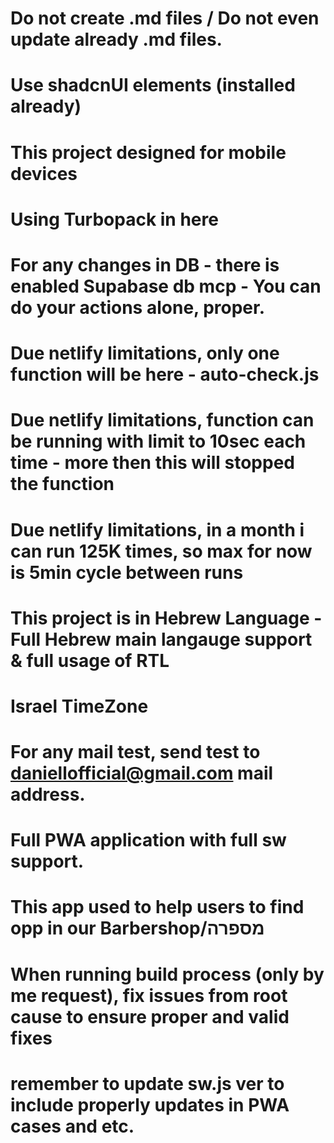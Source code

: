 # Do not create .md files / Do not even update already .md files.
# Use shadcnUI elements (installed already)
# This project designed for mobile devices
# Using Turbopack in here
# For any changes in DB - there is enabled Supabase db mcp - You can do your actions alone, proper. 
# Due netlify limitations, only one function will be here - auto-check.js
# Due netlify limitations, function can be running with limit to 10sec each time - more then this will stopped the function
# Due netlify limitations, in a month i can run 125K times, so max for now is 5min cycle between runs
# This project is in Hebrew Language - Full Hebrew main langauge support & full usage of RTL
# Israel TimeZone
# For any mail test, send test to daniellofficial@gmail.com mail address.
# Full PWA application with full sw support. 
# This app used to help users to find opp in our Barbershop/מספרה
# When running build process (only by me request), fix issues from root cause to ensure proper and valid fixes
# remember to update sw.js ver to include properly updates in PWA cases and etc.
